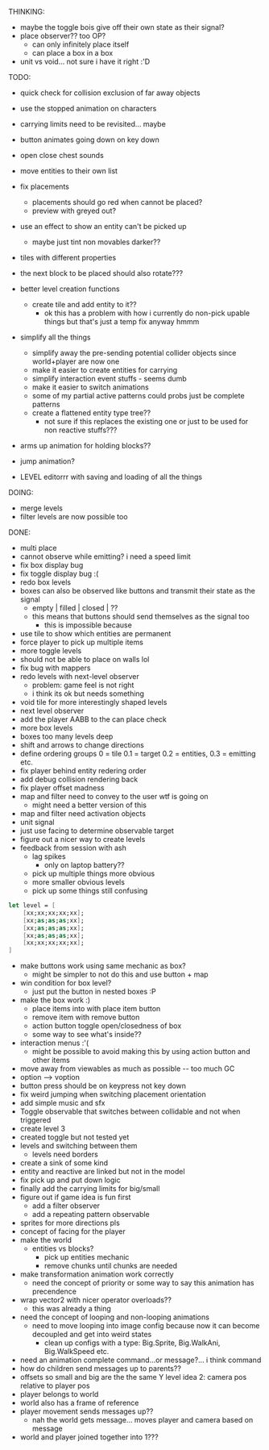 ﻿THINKING:
- maybe the toggle bois give off their own state as their signal?
- place observer?? too OP?
	- can only infinitely place itself
	- can place a box in a box
- unit vs void... not sure i have it right :'D

TODO:
- quick check for collision exclusion of far away objects
- use the stopped animation on characters
- carrying limits need to be revisited... maybe
- button animates going down on key down
- open close chest sounds
- move entities to their own list
- fix placements
	- placements should go red when cannot be placed?
	- preview with greyed out?
- use an effect to show an entity can't be picked up 
	- maybe just tint non movables darker??
- tiles with different properties
- the next block to be placed should also rotate???
- better level creation functions
	- create tile and add entity to it??
		- ok this has a problem with how i currently do non-pick upable things but that's just a temp fix anyway hmmm
- simplify all the things
	- simplify away the pre-sending potential collider objects since world+player are now one
	- make it easier to create entities for carrying
	- simplify interaction event stuffs - seems dumb
	- make it easier to switch animations
	- some of my partial active patterns could probs just be complete patterns
	- create a flattened entity type tree??
		- not sure if this replaces the existing one or just to be used for non reactive stuffs???

- arms up animation for holding blocks??
- jump animation?
- LEVEL editorrr with saving and loading of all the things

DOING:
- merge levels
- filter levels are now possible too

DONE:
- multi place
- cannot observe while emitting? i need a speed limit
- fix box display bug
- fix toggle display bug :(
- redo box levels
- boxes can also be observed like buttons and transmit their state as the signal
	- empty | filled | closed | ??
	- this means that buttons should send themselves as the signal too
		- this is impossible because 
- use tile to show which entities are permanent
- force player to pick up multiple items
- more toggle levels
- should not be able to place on walls lol
- fix bug with mappers
- redo levels with next-level observer
	- problem: game feel is not right
	- i think its ok but needs something 
- void tile for more interestingly shaped levels
- next level observer
- add the player AABB to the can place check
- more box levels
- boxes too many levels deep
- shift and arrows to change directions
- define ordering groups 0 = tile 0.1 = target 0.2 = entities, 0.3 = emitting etc.
- fix player behind entity redering order
- add debug collision rendering back
- fix player offset madness
- map and filter need to convey to the user wtf is going on
	- might need a better version of this
- map and filter need activation objects
- unit signal
- just use facing to determine observable target
- figure out a nicer way to create levels
- feedback from session with ash
	- lag spikes
		- only on laptop battery??
	- pick up multiple things more obvious
	- more smaller obvious levels
	- pick up some things still confusing
```fsharp
let level = [
	[xx;xx;xx;xx;xx];
	[xx;as;as;as;xx];
	[xx;as;as;as;xx];
	[xx;as;as;as;xx];
	[xx;xx;xx;xx;xx];
]
```
- make buttons work using same mechanic as box?
	- might be simpler to not do this and use button + map
- win condition for box level?
	- just put the button in nested boxes :P
- make the box work :)
	- place items into with place item button
	- remove item with remove button
	- action button toggle open/closedness of box
	- some way to see what's inside??
- interaction menus :'(
	- might be possible to avoid making this by using action button and other items
- move away from viewables as much as possible -- too much GC
- option --> voption
- button press should be on keypress not key down
- fix weird jumping when switching placement orientation
- add simple music and sfx
- Toggle observable that switches between collidable and not when triggered
- create level 3
- created toggle but not tested yet
- levels and switching between them
	- levels need borders
- create a sink of some kind
- entity and reactive are linked but not in the model
- fix pick up and put down logic
- finally add the carrying limits for big/small
- figure out if game idea is fun first
	- add a filter observer
	- add a repeating pattern observable
- sprites for more directions pls
- concept of facing for the player
- make the world
	- entities vs blocks?
		- pick up entities mechanic
		- remove chunks until chunks are needed
- make transformation animation work correctly
	- need the concept of priority or some way to say this animation has precendence
- wrap vector2 with nicer operator overloads??
	- this was already a thing
- need the concept of looping and non-looping animations
	- need to move looping into image config because now it can become decoupled and get into weird states
		- clean up configs with a type: Big.Sprite, Big.WalkAni, Big.WalkSpeed etc.
- need an animation complete command...or message?... i think command
- how do children send messages up to parents??
- offsets so small and big are the the same Y level
idea 2: camera pos relative to player pos
- player belongs to world
- world also has a frame of reference
- player movement sends messages up??
	- nah the world gets message... moves player and camera based on message
- world and player joined together into 1???



